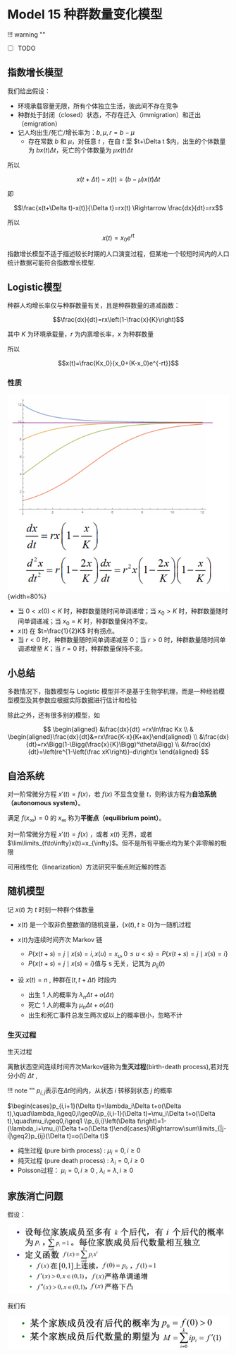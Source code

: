 # Model 15 种群数量变化模型

!!! warning ""
   - [ ] TODO

## 指数增长模型

我们给出假设：

- 环境承载容量无限，所有个体独立生活，彼此间不存在竞争
- 种群处于封闭（closed）状态，不存在迁入（immigration）和迁出（emigration）
- 记人均出生/死亡/增长率为：$b, \mu, r=b-\mu$
   - 存在常数 $b$ 和 $\mu$，对任意 $t$ ，在自 $t$ 至 $t+\Delta t $内，出生的个体数量为 $bx(t)\Delta t$，死亡的个体数量为 $\mu x(t)\Delta t$
  
所以

$$x(t+\Delta t)-x(t)=(b-\mu)x(t)\Delta t$$

即

$$\frac{x(t+\Delta t)-x(t)}{\Delta t}=rx(t) \Rightarrow \frac{dx}{dt}=rx$$

所以

$$ x(t) = x_0e^{rt}$$

指数增长模型不适于描述较长时期的人口演变过程，但某地一个较短时间内的人口统计数据可能符合指数增长模型.

## Logistic模型

种群人均增长率仅与种群数量有关，且是种群数量的递减函数：

$$\frac{dx}{dt}=rx\left(1-\frac{x}{K}\right)$$

其中 $K$ 为环境承载量，$r$ 为内禀增长率，$x$ 为种群数量

所以

$$x(t)=\frac{Kx_0}{x_0+(K-x_0)e^{-rt}}$$

### 性质

![Alt text](images/image-63.png){width=80%}

- 当 $0<x(0)<K$ 时，种群数量随时间单调递增；当 $x_0>K$ 时，种群数量随时间单调递减；当 $x_0=K$ 时，种群数量保持不变。
- $x(t)$ 在 $t=\frac{1}{2}K$ 时有拐点。
- 当 $r<0$ 时，种群数量随时间单调递减至 $0$；当 $r>0$ 时，种群数量随时间单调递增至 $K$；当 $r=0$ 时，种群数量保持不变。

## 小总结

多数情况下，指数模型与 Logistic 模型并不是基于生物学机理，而是一种经验模型模型及其参数应根据实际数据进行估计和检验

除此之外，还有很多别的模型，如

$$
\begin{aligned}
&\frac{dx}{dt} =rx\ln\frac Kx  \\
& \begin{aligned}\frac{dx}{dt}&=rx\frac{K-x}{K+ax}\end{aligned}  \\
&\frac{dx}{dt}=rx\Bigg(1-\Bigg(\frac{x}{K}\Bigg)^\theta\Bigg) \\
&\frac{dx}{dt}=\left(re^{1-\left(\frac xK\right)}-d\right)x
\end{aligned}
$$

## 自洽系统

对一阶常微分方程 $x'(t)=f(x)$，若 $f(x)$ 不显含变量 $t$，则称该方程为**自洽系统（autonomous system）**。

满足 $f(x_\infty)=0$ 的 $x_\infty$ 称为**平衡点（equilibrium point）**。

对一阶常微分方程 $x'(t)=f(x)$ ，或者 $x(t)$ 无界，或者 $\lim\limits_{t\to\infty}x(t)=x_{\infty}$。但不是所有平衡点均为某个非零解的极限

可用线性化（linearization）方法研究平衡点附近解的性态

## 随机模型

记 $x(t)$ 为 $t$ 时刻一种群个体数量

- $x(t)$ 是一个取非负整数值的随机变量，$\{x(t),t\geq0\}$为一随机过程
- $x(t)$为连续时间齐次 Markov 链

    - $P\{x(t+s)=j\mid x(s)=i,x(u)=x_u,0\leq u<s\}=P\{x(t+s)=j\mid x(s)=i\}$ 
    - $P\{x(t+s)=j\mid x(s)=i\}$值与 s 无关，记其为 $p_{ij}(t)$

- 设 $x(t)=n$ , 种群在$(t,t+\Delta t)$ 时段内
    - 出生 1 人的概率为 $\lambda_n\Delta t+o\left(\Delta t\right)$
    - 死亡 1 人的概率为 $\mu_n\Delta t+o\left(\Delta t\right)$
    - 出生和死亡事件总发生两次或以上的概率很小，忽略不计

### 生灭过程

生灭过程

离散状态空间连续时间齐次Markov链称为**生灭过程**(birth-death process),若对充分小的 $\Delta t$ ,

!!! note ""
    $p_{i,j}$表示在$\Delta t$时间内，从状态 $i$ 转移到状态 $j$ 的概率

$\begin{cases}p_{i,i+1}(\Delta t)=\lambda_i\Delta t+o(\Delta t),\quad\lambda_i\geq0,i\geq0\\p_{i,i-1}(\Delta t)=\mu_i\Delta t+o(\Delta t),\quad\mu_i\geq0,i\geq1
\\p_{i,i}\left(\Delta t\right)=1-(\lambda_i+\mu_i)\Delta t+o(\Delta t)\end{cases}\Rightarrow\sum\limits_{|j-i|\geq2}p_{ij}(\Delta t)=o(\Delta t)$ 

- 纯生过程 (pure birth process) : $\mu_i=0,i\geq0$ 
- 纯灭过程 (pure death process) : $\lambda_i=0,i\geq0$ 
- Poisson过程： $\mu_i=0,i\geq0$ , $\lambda_i=\lambda,i\geq0$

## 家族消亡问题

假设：

![Alt text](images/image-73.png)

我们有

![Alt text](images/image-74.png)